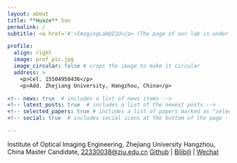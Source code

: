 ```yaml
---
layout: about
title: **Huaze** Sun
permalink: /
subtitle: <a href='#'>ImagingLab@ZJU</a> (The page of our lab is under construction, sry)

profile:
  align: right
  image: prof_pic.jpg
  image_circular: false # crops the image to make it circular
  address: >
    <p>Cel. 15504950436</p>
    <p>Add. Zhejiang University, Hangzhou, China</p>

<!-- news: true  # includes a list of news items -->
<!-- latest_posts: true  # includes a list of the newest posts -->
<!-- selected_papers: true # includes a list of papers marked as "selected={true}" -->
<!-- social: true  # includes social icons at the bottom of the page -->

---
```


Institute of Optical Imaging Engineering, Zhejiang University Hangzhou, China
Master Candidate, 22330038@zju.edu.cn
[Github](https://github.com/OpticSunHz) | [Bilibili](https://space.bilibili.com/470541885?spm_id_from=333.999.0.0) | [Wechat](wechat.jpg)
